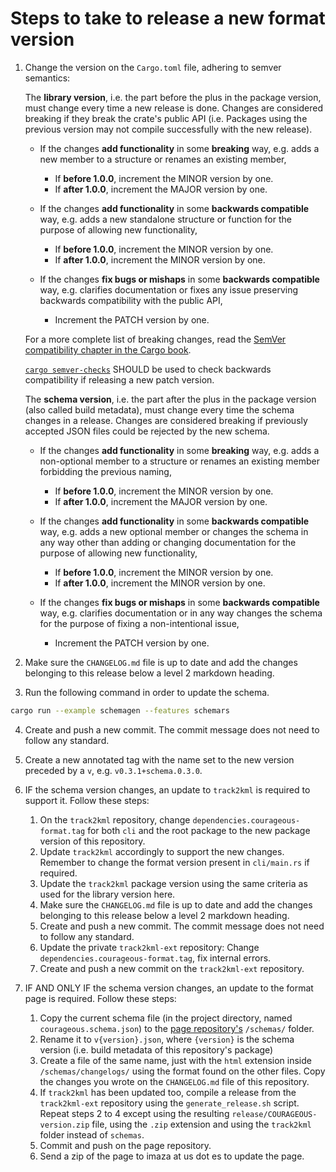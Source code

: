 # Steps to take to release a new format version
1. Change the version on the `Cargo.toml` file, adhering to semver semantics:

    The **library version**, i.e. the part before the plus in the package version, must change every time a new release is done.
    Changes are considered breaking if they break the crate's public API (i.e. Packages using the previous version may not compile successfully with the new release).
    - If the changes **add functionality** in some **breaking** way, e.g. adds a new member to a structure or renames an existing member,
        - If **before 1.0.0**, increment the MINOR version by one.
        - If **after 1.0.0**, increment the MAJOR version by one.

    - If the changes **add functionality** in some **backwards compatible** way, e.g. adds a new standalone structure or function for the purpose of allowing new functionality,
        - If **before 1.0.0**, increment the MINOR version by one.
        - If **after 1.0.0**, increment the MINOR version by one.

    - If the changes **fix bugs or mishaps** in some **backwards compatible** way, e.g. clarifies documentation or fixes any issue preserving backwards compatibility with the public API,
        - Increment the PATCH version by one.

    For a more complete list of breaking changes, read the [SemVer compatibility chapter in the Cargo book](https://doc.rust-lang.org/cargo/reference/semver.html).

    [`cargo semver-checks`](https://github.com/obi1kenobi/cargo-semver-checks) SHOULD be used to check backwards compatibility if releasing a new patch version.

    The **schema version**, i.e. the part after the plus in the package version (also called build metadata), must change every time the schema changes in a release.
    Changes are considered breaking if previously accepted JSON files could be rejected by the new schema.
    - If the changes **add functionality** in some **breaking** way, e.g. adds a non-optional member to a structure or renames an existing member forbidding the previous naming,
        - If **before 1.0.0**, increment the MINOR version by one.
        - If **after 1.0.0**, increment the MAJOR version by one.

    - If the changes **add functionality** in some **backwards compatible** way, e.g. adds a new optional member or changes the schema in any way other than adding or changing documentation for the purpose of allowing new functionality,
        - If **before 1.0.0**, increment the MINOR version by one.
        - If **after 1.0.0**, increment the MINOR version by one.

    - If the changes **fix bugs or mishaps** in some **backwards compatible** way, e.g. clarifies documentation or in any way changes the schema for the purpose of fixing a non-intentional issue,
        - Increment the PATCH version by one.

2. Make sure the `CHANGELOG.md` file is up to date and add the changes belonging to this release below a level 2 markdown heading.

3. Run the following command in order to update the schema.
```sh
cargo run --example schemagen --features schemars
```

4. Create and push a new commit. The commit message does not need to follow any standard.

5. Create a new annotated tag with the name set to the new version preceded by a `v`, e.g. `v0.3.1+schema.0.3.0`.
6. IF the schema version changes, an update to `track2kml` is required to support it. Follow these steps:
    1. On the `track2kml` repository, change `dependencies.courageous-format.tag` for both `cli` and the root package to the new package version of this repository.
    2. Update `track2kml` accordingly to support the new changes. Remember to change the format version present in `cli/main.rs` if required.
    3. Update the `track2kml` package version using the same criteria as used for the library version here.
    4. Make sure the `CHANGELOG.md` file is up to date and add the changes belonging to this release below a level 2 markdown heading.
    5. Create and push a new commit. The commit message does not need to follow any standard.
    6. Update the private `track2kml-ext` repository: Change `dependencies.courageous-format.tag`, fix internal errors.
    7. Create and push a new commit on the `track2kml-ext` repository.

7. IF AND ONLY IF the schema version changes, an update to the format page is required. Follow these steps:
    1. Copy the current schema file (in the project directory, named `courageous.schema.json`) to the [page repository's](https://github.com/COURAGEOUS-isf/format-website) `/schemas/` folder.
    2. Rename it to `v{version}.json`, where `{version}` is the schema version (i.e. build metadata of this repository's package)
    3. Create a file of the same name, just with the `html` extension inside `/schemas/changelogs/` using the format found on the other files. Copy the changes you wrote on the `CHANGELOG.md` file of this repository.
    4. If `track2kml` has been updated too, compile a release from the `track2kml-ext` repository using the `generate_release.sh` script. Repeat steps 2 to 4 except using the resulting `release/COURAGEOUS-version.zip` file, using the `.zip` extension and using the `track2kml` folder instead of `schemas`.
    5. Commit and push on the page repository.
    6. Send a zip of the page to imaza at us dot es to update the page.